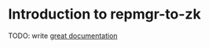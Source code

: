 # Introduction to repmgr-to-zk

TODO: write [great documentation](http://jacobian.org/writing/what-to-write/)
